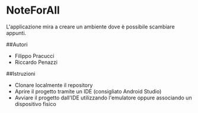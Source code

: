 # NoteForAll

L'applicazione mira a creare un ambiente dove è possibile scambiare appunti.

##Autori

- Filippo Pracucci
- Riccardo Penazzi

##Istruzioni

- Clonare localmente il repository
- Aprire il progetto tramite un IDE (consigliato Android Studio)
- Avviare il progetto dall'IDE utilizzando l'emulatore oppure associando un dispositivo fisico
